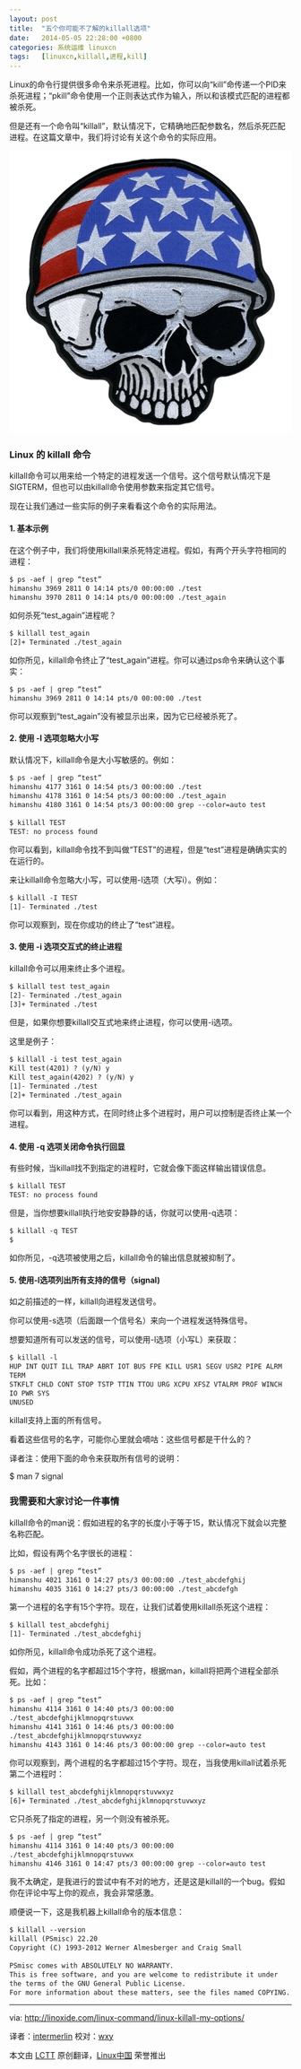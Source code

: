 ```yaml
---
layout: post
title:	"五个你可能不了解的killall选项"
date:	2014-05-05 22:28:00 +0800 
categories:	系统运维 linuxcn 
tags:	[linuxcn,killall,进程,kill]
---
```



Linux的命令行提供很多命令来杀死进程。比如，你可以向“kill”命传递一个PID来杀死进程；“pkill”命令使用一个正则表达式作为输入，所以和该模式匹配的进程都被杀死。


但是还有一个命令叫“killall”，默认情况下，它精确地匹配参数名，然后杀死匹配进程。在这篇文章中，我们将讨论有关这个命令的实际应用。


![](/Asserts/Images/album/201405/05/222833xhkahy6yhklyhvaw.png)


### Linux 的 killall 命令


killall命令可以用来给一个特定的进程发送一个信号。这个信号默认情况下是SIGTERM，但也可以由killall命令使用参数来指定其它信号。


现在让我们通过一些实际的例子来看看这个命令的实际用法。


#### 1. 基本示例


在这个例子中，我们将使用killall来杀死特定进程。假如，有两个开头字符相同的进程：



```
$ ps -aef | grep “test”
himanshu 3969 2811 0 14:14 pts/0 00:00:00 ./test
himanshu 3970 2811 0 14:14 pts/0 00:00:00 ./test_again

```

如何杀死“test\_again”进程呢？



```
$ killall test_again
[2]+ Terminated ./test_again

```

如你所见，killall命令终止了“test\_again”进程。你可以通过ps命令来确认这个事实：



```
$ ps -aef | grep “test”
himanshu 3969 2811 0 14:14 pts/0 00:00:00 ./test

```

你可以观察到“test\_again”没有被显示出来，因为它已经被杀死了。


#### 2. 使用 -I 选项忽略大小写


默认情况下，killall命令是大小写敏感的。例如：



```
$ ps -aef | grep “test”
himanshu 4177 3161 0 14:54 pts/3 00:00:00 ./test
himanshu 4178 3161 0 14:54 pts/3 00:00:00 ./test_again
himanshu 4180 3161 0 14:54 pts/3 00:00:00 grep --color=auto test

$ killall TEST
TEST: no process found

```

你可以看到，killall命令找不到叫做“TEST”的进程，但是“test”进程是确确实实的在运行的。


来让killall命令忽略大小写，可以使用-I选项（大写i）。例如：



```
$ killall -I TEST
[1]- Terminated ./test

```

你可以观察到，现在你成功的终止了“test”进程。


#### 3. 使用 -i 选项交互式的终止进程


killall命令可以用来终止多个进程。



```
$ killall test test_again
[2]- Terminated ./test_again
[3]+ Terminated ./test

```

但是，如果你想要killall交互式地来终止进程，你可以使用-i选项。


这里是例子：



```
$ killall -i test test_again
Kill test(4201) ? (y/N) y
Kill test_again(4202) ? (y/N) y
[1]- Terminated ./test
[2]+ Terminated ./test_again

```

你可以看到，用这种方式，在同时终止多个进程时，用户可以控制是否终止某一个进程。


#### 4. 使用 -q 选项关闭命令执行回显


有些时候，当killall找不到指定的进程时，它就会像下面这样输出错误信息。



```
$ killall TEST
TEST: no process found

```

但是，当你想要killall执行地安安静静的话，你就可以使用-q选项：



```
$ killall -q TEST
$

```

如你所见，-q选项被使用之后，killall命令的输出信息就被抑制了。


#### 5. 使用-l选项列出所有支持的信号（signal)


如之前描述的一样，killall向进程发送信号。


你可以使用-s选项（后面跟一个信号名）来向一个进程发送特殊信号。


想要知道所有可以发送的信号，可以使用-l选项（小写L）来获取：



```
$ killall -l
HUP INT QUIT ILL TRAP ABRT IOT BUS FPE KILL USR1 SEGV USR2 PIPE ALRM TERM
STKFLT CHLD CONT STOP TSTP TTIN TTOU URG XCPU XFSZ VTALRM PROF WINCH IO PWR SYS
UNUSED

```

killall支持上面的所有信号。


看着这些信号的名字，可能你心里就会嘀咕：这些信号都是干什么的？


译者注：使用下面的命令来获取所有信号的说明：


$ man 7 signal


### 我需要和大家讨论一件事情


killall命令的man说：假如进程的名字的长度小于等于15，默认情况下就会以完整名称匹配。


比如，假设有两个名字很长的进程：



```
$ ps -aef | grep “test”
himanshu 4021 3161 0 14:27 pts/3 00:00:00 ./test_abcdefghij
himanshu 4035 3161 0 14:27 pts/3 00:00:00 ./test_abcdefgh

```

第一个进程的名字有15个字符。现在，让我们试着使用killall杀死这个进程：



```
$ killall test_abcdefghij
[1]- Terminated ./test_abcdefghij

```

如你所见，killall命令成功杀死了这个进程。


假如，两个进程的名字都超过15个字符，根据man，killall将把两个进程全部杀死。比如：



```
$ ps -aef | grep “test”
himanshu 4114 3161 0 14:40 pts/3 00:00:00 ./test_abcdefghijklmnopqrstuvwx
himanshu 4141 3161 0 14:46 pts/3 00:00:00 ./test_abcdefghijklmnopqrstuvwxyz
himanshu 4143 3161 0 14:46 pts/3 00:00:00 grep --color=auto test

```

你可以观察到，两个进程的名字都超过15个字符。现在，当我使用killall试着杀死第二个进程时：



```
$ killall test_abcdefghijklmnopqrstuvwxyz
[6]+ Terminated ./test_abcdefghijklmnopqrstuvwxyz

```

它只杀死了指定的进程，另一个则没有被杀死。



```
$ ps -aef | grep “test”
himanshu 4114 3161 0 14:40 pts/3 00:00:00 ./test_abcdefghijklmnopqrstuvwx
himanshu 4146 3161 0 14:47 pts/3 00:00:00 grep --color=auto test

```

我不太确定，是我进行的尝试中有不对的地方，还是这是killall的一个bug。假如你在评论中写上你的观点，我会非常感激。


顺便说一下，这是我机器上killall命令的版本信息：



```
$ killall --version
killall (PSmisc) 22.20
Copyright (C) 1993-2012 Werner Almesberger and Craig Small

PSmisc comes with ABSOLUTELY NO WARRANTY.
This is free software, and you are welcome to redistribute it under
the terms of the GNU General Public License.
For more information about these matters, see the files named COPYING.

```



---


via: <http://linoxide.com/linux-command/linux-killall-my-options/>


译者：[intermerlin](https://github.com/intermerlin) 校对：[wxy](https://github.com/wxy)


本文由 [LCTT](https://github.com/LCTT/TranslateProject) 原创翻译，[Linux中国](http://linux.cn/) 荣誉推出
